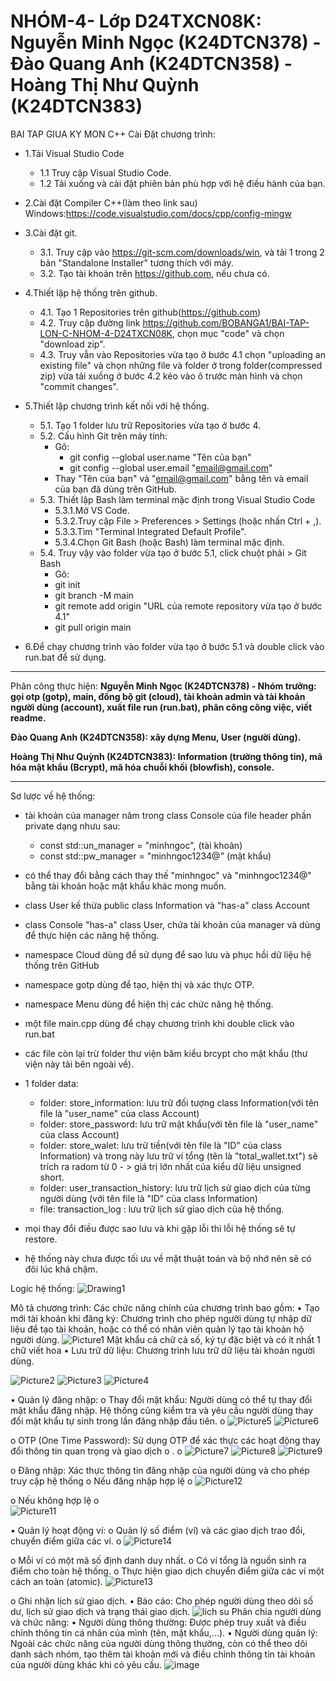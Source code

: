 # NHÓM-4- Lớp D24TXCN08K: Nguyễn Minh Ngọc (K24DTCN378) - Đào Quang Anh (K24DTCN358) -  Hoàng Thị Như Quỳnh (K24DTCN383)
BAI TAP GIUA KY MON C++
Cài Đặt chương trình:

- 1.Tải Visual Studio Code
  - 1.1 Truy cập Visual Studio Code.
  - 1.2 Tải xuống và cài đặt phiên bản phù hợp với hệ điều hành của bạn.

- 2.Cài đặt Compiler C++(làm theo link sau) Windows:https://code.visualstudio.com/docs/cpp/config-mingw

- 3.Cài đặt git.
  - 3.1. Truy cập vào https://git-scm.com/downloads/win, và tải 1 trong 2 bản "Standalone Installer" tương thích với máy.
  - 3.2. Tạo tài khoản trên https://github.com, nếu chưa có.

- 4.Thiết lập hệ thống trên github.
  - 4.1. Tạo 1 Repositories trên github(https://github.com)
  - 4.2. Truy cập đường link https://github.com/BOBANGA1/BAI-TAP-LON-C-NHOM-4-D24TXCN08K, chọn mục "code" và chọn "download zip".
  - 4.3. Truy vẫn vào Repositories vừa tạo ở bước 4.1 chọn "uploading an existing file" và chọn những file và folder ở trong folder(compressed zip) vừa tải xuống ở bước 4.2 kéo vào ô trước màn hình và chọn "commit changes".

- 5.Thiết lập chương trình kết nối với hệ thống.
  - 5.1. Tạo 1 folder lưu trữ Repositories vừa tạo ở bước 4.
  - 5.2. Cấu hình Git trên máy tính:
    - Gõ:
      - git config --global user.name "Tên của bạn"
      - git config --global user.email "email@gmail.com"
    - Thay "Tên của bạn" và "email@gmail.com" bằng tên và email của bạn đã dùng trên GitHub.
  - 5.3. Thiết lập Bash làm terminal mặc định trong Visual Studio Code
      - 5.3.1.Mở VS Code.
      - 5.3.2.Truy cập File > Preferences > Settings (hoặc nhấn Ctrl + ,).  
      - 5.3.3.Tìm "Terminal Integrated Default Profile".
      - 5.3.4.Chọn Git Bash (hoặc Bash) làm terminal mặc định.
   - 5.4. Truy vậy vào folder vừa tạo ở bước 5.1, click chuột phải > Git Bash
      - Gõ:
       - git init
       - git branch -M main
       - git remote add origin "URL của remote repository vừa tạo ở bước 4.1"
       - git pull origin main

- 6.Để chạy chương trình vào folder vừa tạo ở bước 5.1 và double click vào run.bat để sử dụng.

-----------------------------------------------------------------------------------------------------------------------------------------------------------
Phân công thực hiện:
**Nguyễn Minh Ngọc (K24DTCN378) - Nhóm trưởng: gọi otp (gotp), main, đồng bộ git (cloud), tài khoản admin và tài khoản người dùng (account), xuất file run (run.bat), phân công công việc, viết readme.**

**Đào Quang Anh (K24DTCN358): xây dựng Menu, User (người dùng).**

**Hoàng Thị Như Quỳnh (K24DTCN383): Information (trường thông tin), mã hóa mật khẩu (Bcrypt), mã hóa chuỗi khối (blowfish), console.**

-----------------------------------------------------------------------------------------------------------------------------------------------------------
Sơ lược về hệ thống:
- tài khoản của manager năm trong class Console của file header phần private dạng nhưu sau:
	- const std::un_manager = "minhngoc", (tài khoản)
	- const std::pw_manager = "minhngoc1234@" (mật khẩu)
- có thể thay đổi bằng cách thay thế "minhngoc" và "minhngoc1234@" bằng tài khoản hoặc mật khẩu khác mong muốn.

- class User kế thừa public class Information và "has-a" class Account
- class Console "has-a" class User, chứa tài khoản của manager và dùng để thực hiện các năng hệ thống.
- namespace Cloud dùng để sử dụng để sao lưu và phục hồi dữ liệu hệ thống trên GitHub
- namespace gotp dùng để tạo, hiện thị và xác thực OTP.
- namespace Menu dùng để hiện thị các chức năng hệ thống.
- một file main.cpp dùng để chạy chương trình khi double click vào run.bat
- các file còn lại trừ folder thư viện băm kiểu brcypt cho mật khẩu (thư viện này tải bên ngoài về).
- 1 folder data:
	- folder: store_information: lưu trữ đối tượng class Information(với tên file là "user_name" của class Account)
	- folder: store_password: lưu trữ mật khẩu(với tên file là "user_name" của class Account)
	- folder: store_walet: lưu trữ tiền(với tên file là "ID" của class Information) và trong này lưu trữ ví tổng (tên là "total_wallet.txt") sẽ trích ra radom từ 0 - > giá trị lớn nhất 	của kiểu dữ liệu unsigned short.
	- folder: user_transaction_history: lưu trữ lịch sử giao dịch của từng người dùng (với tên file là "ID" của class Information)
	- file: transaction_log : lưu trữ lịch sử giao dịch của hệ thống.
- mọi thay đổi điều được sao lưu và khi gặp lỗi thì lỗi hệ thống sẽ tự restore.
- hệ thống này chưa được tối ưu về mặt thuật toán và bộ nhớ nên sẽ có đôi lúc khá chậm.

Logic hệ thống: 
![Drawing1](https://github.com/user-attachments/assets/7b1797b9-9872-4b74-958a-8d1229292b39)

Mô tả chương trình:
Các chức năng chính của chương trình bao gồm:
•	Tạo mới tài khoản khi đăng ký: Chương trình cho phép người dùng tự nhập dữ liệu để tạo tài khoản, hoặc có thể có nhân viên quản lý tạo tài khoản hộ người dùng. 
 ![Picture1](https://github.com/user-attachments/assets/35cec559-e47c-49c1-85d2-826110f514b6)
Mật khẩu cả chữ  cả số, ký tự đặc biệt và có ít nhất 1 chữ viết hoa
•	Lưu trữ dữ liệu: Chương trình lưu trữ dữ liệu tài khoản người dùng. 
	

 ![Picture2](https://github.com/user-attachments/assets/d57d7e9e-66f9-4de9-a7a7-7ec92145f6aa)
![Picture3](https://github.com/user-attachments/assets/1f6b88e7-19e0-4292-85f2-8fb5d082c2a4)
![Picture4](https://github.com/user-attachments/assets/8921583a-0177-48b4-828d-fc8353ae7e71)

 
 
•	Quản lý đăng nhập:
o	Thay đổi mật khẩu: Người dùng có thể tự thay đổi mật khẩu đăng nhập. Hệ thống cũng kiểm tra và yêu cầu người dùng thay đổi mật khẩu tự sinh trong lần đăng nhập đầu tiên. 
o	![Picture5](https://github.com/user-attachments/assets/d33e597e-079b-4b58-9b82-beb3959ecfc1)
![Picture6](https://github.com/user-attachments/assets/08b319e8-ffb2-4235-9ca9-ad965506107a)
   
o	OTP (One Time Password): Sử dụng OTP để xác thực các hoạt động thay đổi thông tin quan trọng và giao dịch
o	. 
o	 ![Picture7](https://github.com/user-attachments/assets/8415751e-e604-40f8-9935-37934657f91f)
![Picture8](https://github.com/user-attachments/assets/9ac2d3a4-d77e-479a-86c4-b5931092a4fa)
![Picture9](https://github.com/user-attachments/assets/6c68d091-00ad-4cc4-912a-38f98bcb6fa0)

o	Đăng nhập: Xác thực thông tin đăng nhập của người dùng và cho phép truy cập hệ thống 
o	Nếu đăng nhập hợp lệ 
o	![Picture12](https://github.com/user-attachments/assets/767e4a08-65ce-4299-ace1-3fb31d8310f9)

o	Nếu không hợp lệ
o	
![Picture11](https://github.com/user-attachments/assets/5e9c6351-04f2-4c04-8c19-5746aac1de07)

•	Quản lý hoạt động ví:
o	Quản lý số điểm (ví) và các giao dịch trao đổi, chuyển điểm giữa các ví. 
o	![Picture14](https://github.com/user-attachments/assets/05871379-7269-4940-aa63-d1b1ab3b64b7)

o	Mỗi ví có một mã số định danh duy nhất. 
o	Có ví tổng là nguồn sinh ra điểm cho toàn hệ thống. 
o	Thực hiện giao dịch chuyển điểm giữa các ví một cách an toàn (atomic). 
![Picture13](https://github.com/user-attachments/assets/2e932f55-1734-4327-b1b2-098704228b96)

o	Ghi nhận lịch sử giao dịch. 
•	Báo cáo: Cho phép người dùng theo dõi số dư, lịch sử giao dịch và trạng thái giao dịch. 
![lich su](https://github.com/user-attachments/assets/83e2d4a5-4b20-4cce-a3cd-83fb052af0e8)
Phân chia người dùng và chức năng:
•	Người dùng thông thường: Được phép truy xuất và điều chỉnh thông tin cá nhân của mình (tên, mật khẩu,...). 
•	Người dùng quản lý: Ngoài các chức năng của người dùng thông thường, còn có thể theo dõi danh sách nhóm, tạo thêm tài khoản mới và điều chỉnh thông tin tài khoản của người dùng khác khi có yêu cầu.
![image](https://github.com/user-attachments/assets/b1dae716-0807-453a-b6a1-10e3f2bac17b)





